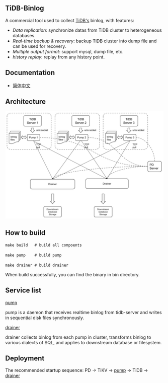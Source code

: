 ## TiDB-Binlog

A commercial tool used to collect [TiDB's](https://github.com/pingcap/tidb) binlog, with features:

* *Data replication*: synchronize datas from TiDB cluster to heterogeneous databases.
* *Real-time backup & recovery*: backup TiDB cluster into dump file and can be used for recovery.
* *Multiple output format*: support mysql, dump file, etc.
* *history replay*: replay from any history point.

## Documentation

+ [简体中文](./docs/doc-cn.md)

## Architecture

![architecture](./docs/architecture.jpeg)

## How to build

```
make build   # build all compoents

make pump    # build pump

make drainer # build drainer
```

When build successfully, you can find the binary in bin directory. 

## Service list

[pump](./cmd/pump)

pump is a daemon that receives realtime binlog from tidb-server and writes in sequential disk files synchronously.

[drainer](./cmd/drainer)

drainer collects binlog from each pump in cluster, transforms binlog to various dialects of SQL, and applies to downstream database or filesystem.

## Deployment

The recommended startup sequence: PD -> TiKV -> [pump](./cmd/pump) -> TiDB -> [drainer](./cmd/drainer)

